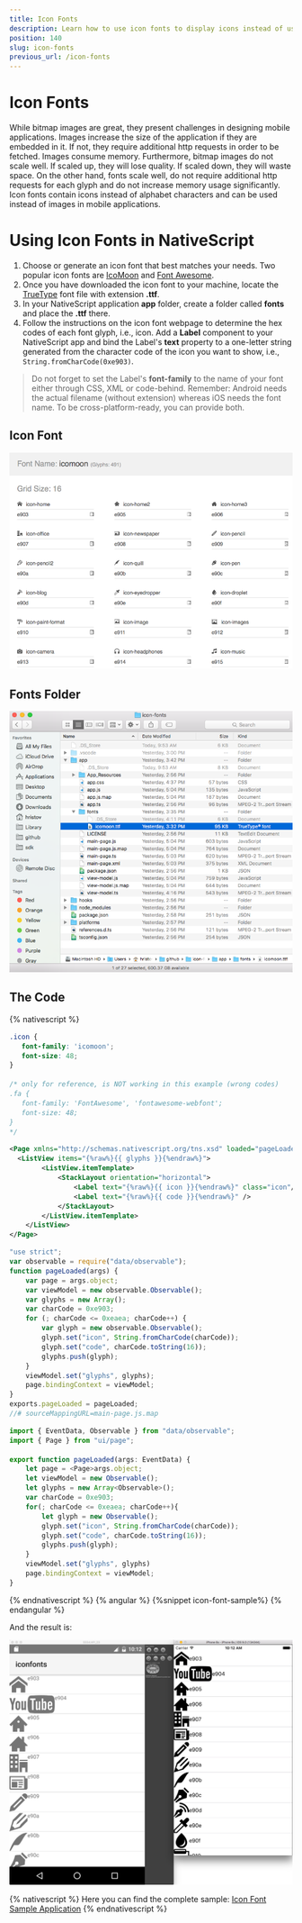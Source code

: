 ```yaml
---
title: Icon Fonts
description: Learn how to use icon fonts to display icons instead of using images.
position: 140
slug: icon-fonts
previous_url: /icon-fonts
---
```


# Icon Fonts
While bitmap images are great, they present challenges in designing mobile applications. Images increase the size of the application if they are embedded in it. If not, they require additional http requests in order to be fetched. Images consume memory. Furthermore, bitmap images do not scale well. If scaled up, they will lose quality. If scaled down, they will waste space. On the other hand, fonts scale well, do not require additional http requests for each glyph and do not increase memory usage significantly. Icon fonts contain icons instead of alphabet characters and can be used instead of images in mobile applications.

# Using Icon Fonts in NativeScript
1. Choose or generate an icon font that best matches your needs. Two popular icon fonts are [IcoMoon](https://icomoon.io/) and [Font Awesome](https://fortawesome.github.io/Font-Awesome/).
2. Once you have downloaded the icon font to your machine, locate the [TrueType](https://en.wikipedia.org/wiki/TrueType) font file with extension **.ttf**.
3. In your NativeScript application **app** folder, create a folder called **fonts** and place the **.ttf** there.
4. Follow the instructions on the icon font webpage to determine the hex codes of each font glyph, i.e., icon. Add a **Label** component to your NativeScript app and bind the Label's **text** property to a one-letter string generated from the character code of the icon you want to show, i.e., `String.fromCharCode(0xe903)`.

> Do not forget to set the Label's **font-family** to the name of your font either through CSS, XML or code-behind. Remember: Android needs the actual filename (without extension) whereas iOS needs the font name. To be cross-platform-ready, you can provide both.


## Icon Font
![icomoon](./img/modules/icon-fonts/icomoon.png "Icomoon")

## Fonts Folder
![icon-fonts](./img/modules/icon-fonts/fonts-folder.png "Fonts Folder")

## The Code
{% nativescript %}
``` CSS
.icon {
   font-family: 'icomoon';
   font-size: 48;
}

/* only for reference, is NOT working in this example (wrong codes) 
.fa {
   font-family: 'FontAwesome', 'fontawesome-webfont';
   font-size: 48;
}
*/
```
``` XML
<Page xmlns="http://schemas.nativescript.org/tns.xsd" loaded="pageLoaded">
  <ListView items="{%raw%}{{ glyphs }}{%endraw%}">
        <ListView.itemTemplate>
            <StackLayout orientation="horizontal">
                <Label text="{%raw%}{{ icon }}{%endraw%}" class="icon"/>
                <Label text="{%raw%}{{ code }}{%endraw%}" />
            </StackLayout>
        </ListView.itemTemplate>
    </ListView>
</Page>
```
``` JavaScript
"use strict";
var observable = require("data/observable");
function pageLoaded(args) {
    var page = args.object;
    var viewModel = new observable.Observable();
    var glyphs = new Array();
    var charCode = 0xe903;
    for (; charCode <= 0xeaea; charCode++) {
        var glyph = new observable.Observable();
        glyph.set("icon", String.fromCharCode(charCode));
        glyph.set("code", charCode.toString(16));
        glyphs.push(glyph);
    }
    viewModel.set("glyphs", glyphs);
    page.bindingContext = viewModel;
}
exports.pageLoaded = pageLoaded;
//# sourceMappingURL=main-page.js.map
```
``` TypeScript
import { EventData, Observable } from "data/observable";
import { Page } from "ui/page";

export function pageLoaded(args: EventData) {
    let page = <Page>args.object;
    let viewModel = new Observable();
    let glyphs = new Array<Observable>();
    var charCode = 0xe903;
    for(; charCode <= 0xeaea; charCode++){
        let glyph = new Observable();
        glyph.set("icon", String.fromCharCode(charCode));
        glyph.set("code", charCode.toString(16));
        glyphs.push(glyph);
    }
    viewModel.set("glyphs", glyphs)
    page.bindingContext = viewModel;
}
```
{% endnativescript %}
{% angular %}
{%snippet icon-font-sample%}
{% endangular %}

And the result is:

![sample-app](./img/modules/icon-fonts/sample-app.png "Sample App")

{% nativescript %}
Here you can find the complete sample: [Icon Font Sample Application](https://github.com/NativeScript/icon-fonts)
{% endnativescript %}
